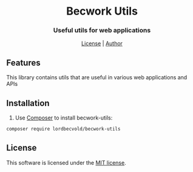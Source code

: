 # <h1 align="center">Becwork Utils</h1>
### <p align="center">Useful utils for web applications</p>
<p align="center">
    <a href="https://github.com/lordbecvold/admin-suite/blob/main/LICENSE" target="_blank">License</a> |
    <a href="https://becvar.xyz" target="_blank">Author</a>
</p>

## Features
This library contains utils that are useful in various web applications and APIs

## Installation
1. Use [Composer](http://getcomposer.org) to install becwork-utils:
```bash
composer require lordbecvold/becwork-utils
```

## License
This software is licensed under the [MIT license](https://github.com/lordbecvold/becwork-utils/blob/main/LICENSE).
